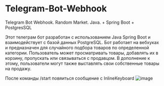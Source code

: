 # Telegram-Bot-Webhook
Telegram Bot Webhook. Random Market.  Java. + Spring Boot + PostgresSQL

Этот телеграм бот разработан с использованием Java Spring Boot и взаимодействует с базой данных PostgreSQL. Бот работает на вебхуках и предназначен для случайного подбора товаров по определенной категории. Пользователь может просматривать товары, добавлять их в корзину, пропускать или связываться с продавцом. В дополнение к этому, пользователи могут также выставлять свои собственные товары на продажу.

После команды /start повяиться сообщение с InlineKeyboard
![image](https://github.com/gafrus06/Telegram-Bot-Webhook/assets/127015154/d6185f6a-fe06-4468-aad4-83c6471b5b42)


